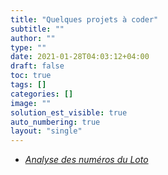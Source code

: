 ```yaml
---
title: "Quelques projets à coder"
subtitle: ""
author: ""
type: ""
date: 2021-01-28T04:03:12+04:00
draft: false
toc: true
tags: []
categories: []
image: ""
solution_est_visible: true
auto_numbering: true
layout: "single"
---
```


- [*Analyse des numéros du Loto*](analyse-numeros-loto)


